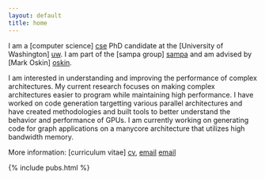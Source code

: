 ```yaml
---
layout: default
title: home
---
```


I am a [computer science] [cse] PhD candidate at the [University of Washington] [uw].
I am part of the [sampa group] [sampa] and am advised by [Mark Oskin] [oskin].


I am interested in understanding and improving the performance of complex architectures.
My current research focuses on making complex architectures easier to program while maintaining high performance.
I have worked on code generation targetting various parallel architectures and have created methodologies and built tools to better understand the behavior and performance of GPUs. 
I am currently working on generating code for graph applications on a manycore architecture that utilizes high bandwidth memory.

[cse]: http://cs.washington.edu/
[uw]: http://washington.edu
[oskin]: http://homes.cs.washington.edu/~oskin
[cs@csb]: http://csbsju.edu/computer-science-department 
[math@csb]: http://csbsju.edu/mathematics
[csb]: http://www.csbsju.edu
[sampa]: http://sampa.cs.washington.edu

More information: [curriculum vitae] [cv], [email] [email]

[cv]: {{site.baseurl}}/web-cv.html
[email]: mailto:eafurst@cs.washington.edu

{% include pubs.html %}
